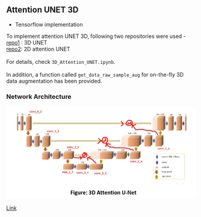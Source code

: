 ## Attention UNET 3D

* Tensorflow implementation

To implement attention UNET 3D, following two repositories were used - <br>
[repo1](https://github.com/96imranahmed/3D-Unet) : 3D UNET<br>
[repo2](https://github.com/bnsreenu/python_for_microscopists): 2D attention UNET <br><br>
For details, check `3D_Attention_UNET.ipynb`. <br><br>
In addition, a function called `get_data_raw_sample_aug` for on-the-fly
3D data augmentation has been provided. 

### Network Architecture
![3d_attention_unet](3d_attention_unet.jpg)

[Link](https://ieeexplore.ieee.org/document/9182931)
